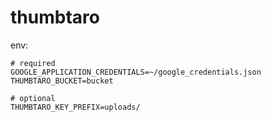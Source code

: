 # thumbtaro

env:

```
# required
GOOGLE_APPLICATION_CREDENTIALS=~/google_credentials.json
THUMBTARO_BUCKET=bucket

# optional
THUMBTARO_KEY_PREFIX=uploads/
```
